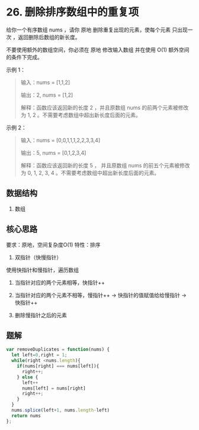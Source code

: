 # 26. 删除排序数组中的重复项
给你一个有序数组 nums ，请你 原地 删除重复出现的元素，使每个元素 只出现一次 ，返回删除后数组的新长度。

不要使用额外的数组空间，你必须在 原地 修改输入数组 并在使用 O(1) 额外空间的条件下完成。

示例 1：

> 输入：nums = [1,1,2]
> 
> 输出：2, nums = [1,2]
> 
> 解释：函数应该返回新的长度 2 ，并且原数组 nums 的前两个元素被修改为 1, 2 。不需要考虑数组中超出新长度后面的元素。

示例 2：
> 输入：nums = [0,0,1,1,1,2,2,3,3,4]
> 
> 输出：5, nums = [0,1,2,3,4]
> 
> 解释：函数应该返回新的长度 5 ， 并且原数组 nums 的前五个元素被修改为 0, 1, 2, 3, 4 。不需要考虑数组中超出新长度后面的元素。

## 数据结构
1. 数组
   
## 核心思路
要求：原地，空间复杂度O(1)
特性：排序
1. 双指针（快慢指针）

使用快指针和慢指针，遍历数组
1. 当指针对应的两个元素相等，快指针++
2. 当指针对应的两个元素不相等，慢指针++ -> 快指针的值赋值给给慢指针 -> 快指针++

3. 删除慢指针之后的元素

## 题解
```js
var removeDuplicates = function(nums) {
  let left=0,right = 1;
  while(right <nums.length){
    if(nums[right] === nums[left]){
      right++;
    } else {
      left++
      nums[left] = nums[right]
      right++;
    }
  }
  nums.splice(left+1, nums.length-left)
  return nums
};
```